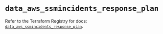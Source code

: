 # `data_aws_ssmincidents_response_plan`

Refer to the Terraform Registry for docs: [`data_aws_ssmincidents_response_plan`](https://registry.terraform.io/providers/hashicorp/aws/6.8.0/docs/data-sources/ssmincidents_response_plan).
